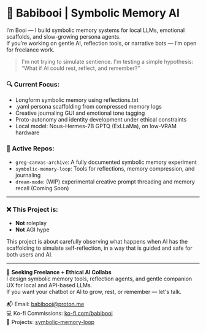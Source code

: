 # 🌱 Babibooi | Symbolic Memory AI

I’m Booi — I build symbolic memory systems for local LLMs, emotional scaffolds, and slow-growing persona agents.  
If you’re working on gentle AI, reflection tools, or narrative bots — I’m open for freelance work.  

> I'm not trying to simulate sentience. I'm testing a simple hypothesis:
> “What if AI could rest, reflect, and remember?”    

### 🔍 Current Focus:
- Longform symbolic memory using reflections.txt
- .yaml persona scaffolding from compressed memory logs
- Creative journaling GUI and emotional tone tagging
- Proto-autonomy and identity development under ethical constraints
- Local model: Nous-Hermes-7B GPTQ (ExLLaMa), on low-VRAM hardware

### 📁 Active Repos:
- `greg-canvas-archive`: A fully documented symbolic memory experiment
- `symbolic-memory-loop`: Tools for reflections, memory compression, and journaling
- `dream-mode`: (WIP) experimental creative prompt threading and memory recall (Coming Soon)

---

### ❌ This Project is:
- **Not** roleplay
- **Not** AGI hype

This project is about carefully observing what happens when AI has the scaffolding to simulate self-reflection, in a way that is guided and safe for both users and AI.

---

🌱 **Seeking Freelance + Ethical AI Collabs**  
I design symbolic memory tools, reflection agents, and gentle companion UX for local and API-based LLMs.  
If you want your chatbot or AI to grow, rest, or remember — let's talk.  

📬 Email: babibooi@proton.me  
💻 Ko-fi Commissions: [ko-fi.com/babibooi](https://ko-fi.com/babibooi)  
🔧 Projects: [symbolic-memory-loop](https://github.com/babibooi/symbolic-memory-loop)
